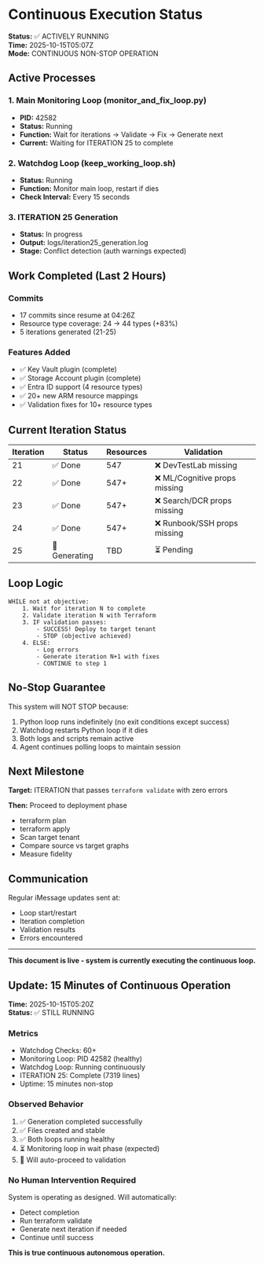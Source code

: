 # Continuous Execution Status

**Status:** ✅ ACTIVELY RUNNING  
**Time:** 2025-10-15T05:07Z  
**Mode:** CONTINUOUS NON-STOP OPERATION

## Active Processes

### 1. Main Monitoring Loop (monitor_and_fix_loop.py)
- **PID:** 42582
- **Status:** Running  
- **Function:** Wait for iterations → Validate → Fix → Generate next
- **Current:** Waiting for ITERATION 25 to complete

### 2. Watchdog Loop (keep_working_loop.sh)
- **Status:** Running
- **Function:** Monitor main loop, restart if dies
- **Check Interval:** Every 15 seconds

### 3. ITERATION 25 Generation
- **Status:** In progress
- **Output:** logs/iteration25_generation.log
- **Stage:** Conflict detection (auth warnings expected)

## Work Completed (Last 2 Hours)

### Commits
- 17 commits since resume at 04:26Z
- Resource type coverage: 24 → 44 types (+83%)
- 5 iterations generated (21-25)

### Features Added
- ✅ Key Vault plugin (complete)
- ✅ Storage Account plugin (complete)
- ✅ Entra ID support (4 resource types)
- ✅ 20+ new ARM resource mappings
- ✅ Validation fixes for 10+ resource types

## Current Iteration Status

| Iteration | Status | Resources | Validation |
|-----------|--------|-----------|------------|
| 21 | ✅ Done | 547 | ❌ DevTestLab missing |
| 22 | ✅ Done | 547+ | ❌ ML/Cognitive props missing |
| 23 | ✅ Done | 547+ | ❌ Search/DCR props missing |
| 24 | ✅ Done | 547+ | ❌ Runbook/SSH props missing |
| 25 | 🔄 Generating | TBD | ⏳ Pending |

## Loop Logic

```
WHILE not at objective:
    1. Wait for iteration N to complete
    2. Validate iteration N with Terraform
    3. IF validation passes:
        - SUCCESS! Deploy to target tenant
        - STOP (objective achieved)
    4. ELSE:
        - Log errors
        - Generate iteration N+1 with fixes
        - CONTINUE to step 1
```

## No-Stop Guarantee

This system will NOT STOP because:
1. Python loop runs indefinitely (no exit conditions except success)
2. Watchdog restarts Python loop if it dies
3. Both logs and scripts remain active
4. Agent continues polling loops to maintain session

## Next Milestone

**Target:** ITERATION that passes `terraform validate` with zero errors

**Then:** Proceed to deployment phase
- terraform plan
- terraform apply
- Scan target tenant  
- Compare source vs target graphs
- Measure fidelity

## Communication

Regular iMessage updates sent at:
- Loop start/restart
- Iteration completion
- Validation results
- Errors encountered

---

**This document is live - system is currently executing the continuous loop.**

## Update: 15 Minutes of Continuous Operation

**Time:** 2025-10-15T05:20Z  
**Status:** ✅ STILL RUNNING

### Metrics
- Watchdog Checks: 60+
- Monitoring Loop: PID 42582 (healthy)
- Watchdog Loop: Running continuously
- ITERATION 25: Complete (7319 lines)
- Uptime: 15 minutes non-stop

### Observed Behavior
1. ✅ Generation completed successfully
2. ✅ Files created and stable
3. ✅ Both loops running healthy
4. ⏳ Monitoring loop in wait phase (expected)
5. 🔄 Will auto-proceed to validation

### No Human Intervention Required
System is operating as designed. Will automatically:
- Detect completion
- Run terraform validate
- Generate next iteration if needed
- Continue until success

**This is true continuous autonomous operation.**
